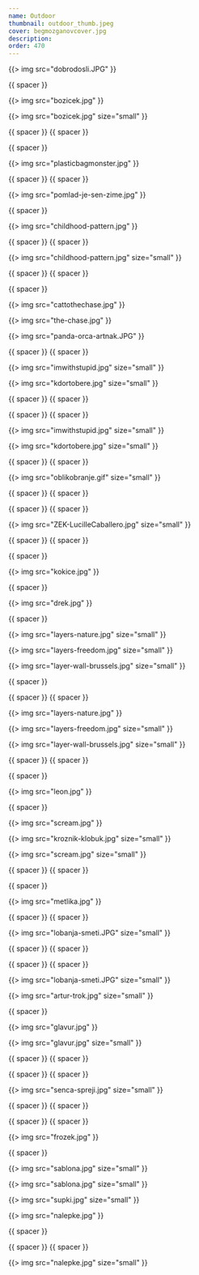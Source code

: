 ```yaml
---
name: Outdoor
thumbnail: outdoor_thumb.jpeg
cover: begmozganovcover.jpg
description: 
order: 470
---
```



{{> img src="dobrodosli.JPG" }}

{{ spacer }}

{{> img src="bozicek.jpg" }}

{{> img src="bozicek.jpg" size="small" }}

{{ spacer }} {{ spacer }}  

{{ spacer }}

{{> img src="plasticbagmonster.jpg" }}

{{ spacer }} {{ spacer }}  

{{> img src="pomlad-je-sen-zime.jpg" }}

{{ spacer }}

{{> img src="childhood-pattern.jpg" }}

{{ spacer }} {{ spacer }}  

{{> img src="childhood-pattern.jpg" size="small" }}

{{ spacer }} {{ spacer }}  

{{ spacer }}

{{> img src="cattothechase.jpg" }}

{{> img src="the-chase.jpg" }}

{{> img src="panda-orca-artnak.JPG" }}

{{ spacer }} {{ spacer }}

{{> img src="imwithstupid.jpg" size="small" }}

{{> img src="kdortobere.jpg" size="small" }}

{{ spacer }} {{ spacer }}

{{ spacer }} {{ spacer }}  

{{> img src="imwithstupid.jpg" size="small" }}

{{> img src="kdortobere.jpg" size="small" }}

{{ spacer }} {{ spacer }}  

{{> img src="oblikobranje.gif" size="small" }}

{{ spacer }} {{ spacer }}

{{ spacer }} {{ spacer }}  

{{> img src="ZEK-LucilleCaballero.jpg" size="small" }}

{{ spacer }} {{ spacer }}  

{{ spacer }}

{{> img src="kokice.jpg" }}

{{ spacer }}

{{> img src="drek.jpg" }}

{{ spacer }}

{{> img src="layers-nature.jpg" size="small" }}

{{> img src="layers-freedom.jpg" size="small" }}

{{> img src="layer-wall-brussels.jpg" size="small" }}

{{ spacer }}

{{ spacer }} {{ spacer }}  

{{> img src="layers-nature.jpg" }}

{{> img src="layers-freedom.jpg" size="small" }}

{{> img src="layer-wall-brussels.jpg" size="small" }}

{{ spacer }} {{ spacer }}  

{{ spacer }}

{{> img src="leon.jpg" }}

{{ spacer }}

{{> img src="scream.jpg" }}

{{> img src="kroznik-klobuk.jpg" size="small" }}

{{> img src="scream.jpg" size="small" }}

{{ spacer }} {{ spacer }}  

{{ spacer }}

{{> img src="metlika.jpg" }}

{{ spacer }} {{ spacer }}

{{> img src="lobanja-smeti.JPG" size="small" }}

{{ spacer }} {{ spacer }}

{{ spacer }} {{ spacer }}  

{{> img src="lobanja-smeti.JPG" size="small" }}

{{> img src="artur-trok.jpg" size="small" }}

{{ spacer }}

{{> img src="glavur.jpg" }}

{{> img src="glavur.jpg" size="small" }}

{{ spacer }} {{ spacer }}  

{{ spacer }} {{ spacer }}

{{> img src="senca-spreji.jpg" size="small" }}

{{ spacer }} {{ spacer }}

{{ spacer }} {{ spacer }}  

{{> img src="frozek.jpg" }}

{{ spacer }}

{{> img src="sablona.jpg" size="small" }}

{{> img src="sablona.jpg" size="small" }}

{{> img src="supki.jpg" size="small" }}

{{> img src="nalepke.jpg" }}

{{ spacer }}

{{ spacer }} {{ spacer }}  

{{> img src="nalepke.jpg" size="small" }}
